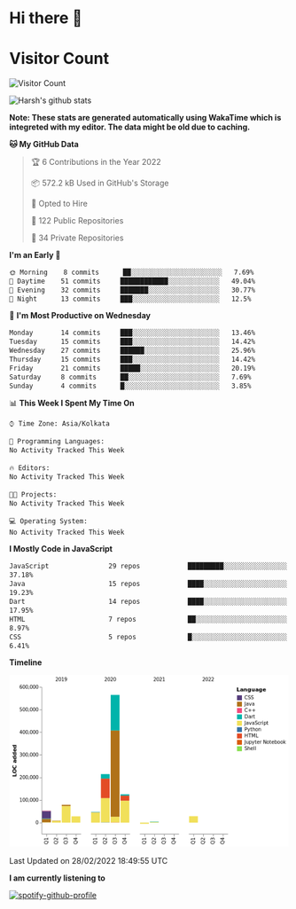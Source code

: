 # Hi there 👋 

# Visitor Count
![Visitor Count](https://profile-counter.glitch.me/harsh2201/count.svg)

![Harsh's github stats](https://github-readme-stats.vercel.app/api?username=harsh2201&show_icons=true&theme=radical)

**Note: These stats are generated automatically using WakaTime which is integreted with my editor. The data might be old due to caching.**

<!--START_SECTION:waka-->
**🐱 My GitHub Data** 

> 🏆 6 Contributions in the Year 2022
 > 
> 📦 572.2 kB Used in GitHub's Storage 
 > 
> 💼 Opted to Hire
 > 
> 📜 122 Public Repositories 
 > 
> 🔑 34 Private Repositories  
 > 
**I'm an Early 🐤** 

```text
🌞 Morning    8 commits      ██░░░░░░░░░░░░░░░░░░░░░░░   7.69% 
🌆 Daytime    51 commits     ████████████░░░░░░░░░░░░░   49.04% 
🌃 Evening    32 commits     ███████░░░░░░░░░░░░░░░░░░   30.77% 
🌙 Night      13 commits     ███░░░░░░░░░░░░░░░░░░░░░░   12.5%

```
📅 **I'm Most Productive on Wednesday** 

```text
Monday       14 commits     ███░░░░░░░░░░░░░░░░░░░░░░   13.46% 
Tuesday      15 commits     ███░░░░░░░░░░░░░░░░░░░░░░   14.42% 
Wednesday    27 commits     ██████░░░░░░░░░░░░░░░░░░░   25.96% 
Thursday     15 commits     ███░░░░░░░░░░░░░░░░░░░░░░   14.42% 
Friday       21 commits     █████░░░░░░░░░░░░░░░░░░░░   20.19% 
Saturday     8 commits      ██░░░░░░░░░░░░░░░░░░░░░░░   7.69% 
Sunday       4 commits      █░░░░░░░░░░░░░░░░░░░░░░░░   3.85%

```


📊 **This Week I Spent My Time On** 

```text
⌚︎ Time Zone: Asia/Kolkata

💬 Programming Languages: 
No Activity Tracked This Week

🔥 Editors: 
No Activity Tracked This Week

🐱‍💻 Projects: 
No Activity Tracked This Week

💻 Operating System: 
No Activity Tracked This Week

```

**I Mostly Code in JavaScript** 

```text
JavaScript               29 repos            █████████░░░░░░░░░░░░░░░░   37.18% 
Java                     15 repos            ████░░░░░░░░░░░░░░░░░░░░░   19.23% 
Dart                     14 repos            ████░░░░░░░░░░░░░░░░░░░░░   17.95% 
HTML                     7 repos             ██░░░░░░░░░░░░░░░░░░░░░░░   8.97% 
CSS                      5 repos             █░░░░░░░░░░░░░░░░░░░░░░░░   6.41%

```


**Timeline**

![Chart not found](https://raw.githubusercontent.com/harsh2201/harsh2201/master/charts/bar_graph.png) 


 Last Updated on 28/02/2022 18:49:55 UTC
<!--END_SECTION:waka-->


**I am currently listening to**

[![spotify-github-profile](https://spotify-github-profile.vercel.app/api/view?uid=0zd53poz5lu9da8yk1wq8bpss&cover_image=true)](https://spotify-github-profile.vercel.app/api/view?uid=0zd53poz5lu9da8yk1wq8bpss&redirect=true) 
